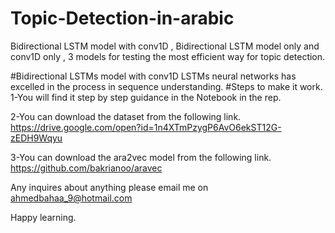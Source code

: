 # Topic-Detection-in-arabic
Bidirectional LSTM model with conv1D , Bidirectional LSTM model only and conv1D only , 3 models for testing the most efficient way for topic detection.

#Bidirectional LSTMs model with conv1D
LSTMs neural networks has excelled in the process in sequence understanding. 
#Steps to make it work.
1-You will find it step by step guidance in the Notebook in the rep.

2-You can download the dataset from the following link. https://drive.google.com/open?id=1n4XTmPzygP6AvO6ekST12G-zEDH9Wqyu

3-You can download the ara2vec model from the following link. https://github.com/bakrianoo/aravec

Any inquires about anything please email me on ahmedbahaa_9@hotmail.com

Happy learning.

